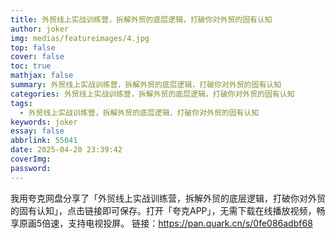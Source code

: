 ```yaml
---
title: 外贸线上实战训练营，拆解外贸的底层逻辑，打破你对外贸的固有认知
author: joker
img: medias/featureimages/4.jpg
top: false
cover: false
toc: true
mathjax: false
summary: 外贸线上实战训练营，拆解外贸的底层逻辑，打破你对外贸的固有认知
categories: 外贸线上实战训练营，拆解外贸的底层逻辑，打破你对外贸的固有认知
tags:
  - 外贸线上实战训练营，拆解外贸的底层逻辑，打破你对外贸的固有认知
keywords: joker
essay: false
abbrlink: 55041
date: 2025-04-20 23:39:42
coverImg:
password:
---
```


我用夸克网盘分享了「外贸线上实战训练营，拆解外贸的底层逻辑，打破你对外贸的固有认知」，点击链接即可保存。打开「夸克APP」，无需下载在线播放视频，畅享原画5倍速，支持电视投屏。
链接：https://pan.quark.cn/s/0fe086adbf68
